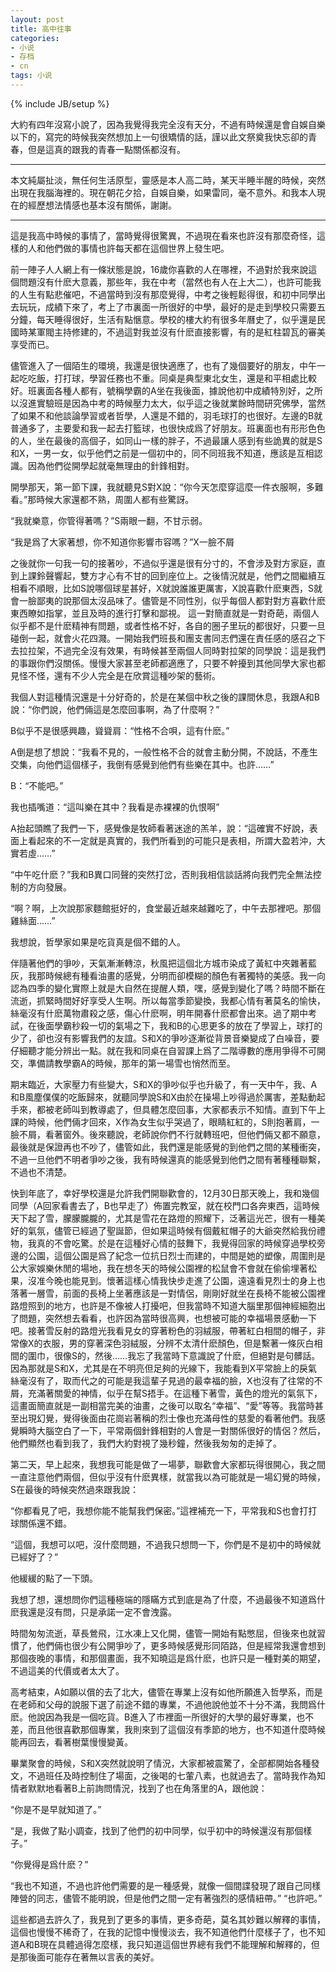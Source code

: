 ```yaml
---
layout: post
title: 高中往事
categories: 
- 小说
- 存档
- cn
tags: 小说
---
```

{% include JB/setup %}

大約有四年沒寫小說了，因為我覺得我完全沒有天分，不過有時候還是會自娛自樂以下的，寫完的時候我突然想加上一句很矯情的話，謹以此文祭奠我快忘卻的青春，但是這真的跟我的青春一點關係都沒有。

---


本文純屬扯淡，無任何生活原型，靈感是本人高二時，某天半睡半醒的時候，突然出現在我腦海裡的。現在朝花夕拾，自娛自樂，如果雷同，毫不意外。和我本人現在的經歷想法情感也基本沒有關係，謝謝。

---

這是我高中時候的事情了，當時覺得很驚異，不過現在看來也許沒有那麼奇怪，這樣的人和他們做的事情也許每天都在這個世界上發生吧。

前一陣子人人網上有一條狀態是說，16歲你喜歡的人在哪裡，不過對於我來說這個問題沒有什麽大意義，那些年，我在中考（當然也有人在上大二），也許可能我的人生有點悲催吧，不過當時到沒有那麼覺得，中考之後輕鬆得很，和初中同學出去玩玩，成績下來了，考上了市裏面一所很好的中學，最好的是走到學校只需要五分鐘，每天睡得很好，生活有點愜意。學校的樓大約有很多年曆史了，似乎還是民國時某軍閥主持修建的，不過這對我並沒有什麽直接影響，有的是紅柱碧瓦的審美享受而已。

儘管進入了一個陌生的環境，我還是很快適應了，也有了幾個要好的朋友，中午一起吃吃飯，打打球，學習任務也不重。同桌是典型東北女生，還是和平相處比較好。班裏面各種人都有，號稱學霸的A坐在我後面，據說他初中成績特別好，之所以沒進實驗班是因為中考的時候壓力太大，似乎這之後就業餘時間研究佛學，當然了如果不和他談論學習或者哲學，人還是不錯的，羽毛球打的也很好。左邊的B就普通多了，主要愛和我一起去打籃球，也很快成爲了好朋友。班裏面也有形形色色的人，坐在最後的高個子，如同山一樣的胖子，不過最讓人感到有些詭異的就是S和X，一男一女，似乎他們之前是一個初中的，同不同班我不知道，應該是互相認識。因為他們從開學起就毫無理由的針鋒相對。

開學那天，第一節下課，我就聽見S對X說：“你今天怎麼穿這麼一件衣服啊，多難看。”那時候大家還都不熟，周圍人都有些驚訝。

“我就樂意，你管得著嗎？”S兩眼一翻，不甘示弱。

“我是爲了大家著想，你不知道你影響市容嗎？”X一臉不屑

之後就你一句我一句的接著吵，不過似乎還是很有分寸的，不會涉及對方家庭，直到上課鈴聲響起，雙方才心有不甘的回到座位上。之後情況就是，他們之間繼續互相看不順眼，比如S說哪個球星甚好，X就說誰誰更厲害，X說喜歡什麽東西，S就會一臉鄙夷的說那個太沒品味了。儘管是不同性別，似乎每個人都對對方喜歡什麽東西瞭如指掌，並且及時的進行打擊和鄙視。
這一對簡直就是一對奇葩，兩個人似乎都不是什麽精神有問題，或者性格不好，各自的圈子里玩的都很好，只要一旦碰倒一起，就會火花四濺。一開始我們班長和團支書同志們還在責任感的感召之下去拉拉架，不過完全沒有效果，有時候甚至兩個人同時對拉架的同學說：這是我們的事跟你們沒關係。慢慢大家甚至老師都適應了，只要不幹擾到其他同學大家也都見怪不怪，還有不少人完全是在欣賞這種吵架的藝術。

我個人對這種情況還是十分好奇的，於是在某個中秋之後的課間休息，我跟A和B說：“你們說，他們倆這是怎麼回事啊，為了什麼啊？”

B似乎不是很感興趣，聳聳肩：“性格不合唄，這有什麽。”

A倒是想了想說：“我看不見的，一般性格不合的就會主動分開，不說話，不產生交集，向他們這個樣子，我倒有感覺到他們有些樂在其中。也許……”

B：“不能吧。”

我也插嘴道：“這叫樂在其中？我看是赤裸裸的仇恨啊”

A抬起頭瞧了我們一下，感覺像是牧師看著迷途的羔羊，說：“這確實不好說，表面上看起來的不一定就是真實的，我們所看到的可能只是表相，所謂大盈若沖，大實若虛……”

“中午吃什麽？”我和B異口同聲的突然打岔，否則我相信談話將向我們完全無法控制的方向發展。

“啊？啊，上次說那家麵館挺好的，食堂最近越來越難吃了，中午去那裡吧。那個雞絲面……”

我想說，哲學家如果是吃貨真是個不錯的人。

伴隨著他們的爭吵，天氣漸漸轉涼，秋風把這個北方城市染成了黃紅中夾雜著藍灰，我那時候總有種看油畫的感覺，分明而卻模糊的顏色有著獨特的美感。我一向認為四季的變化實際上就是大自然在提醒人類，嘿，感覺到變化了嗎？時間不斷在流逝，抓緊時間好好享受人生啊。所以每當季節變換，我都心情有著莫名的愉快，絲毫沒有什麽萬物肅殺之感，傷心什麽啊，明年開春什麽都會出來。過了期中考試，在後面學霸秒殺一切的氣場之下，我和B的心思更多的放在了學習上，球打的少了，卻也沒有影響我們的友誼。S和X的爭吵逐漸從背景音樂變成了白噪音，要仔細聽才能分辨出一點。就在我和同桌在自習課上爲了二階導數的應用爭得不可開交，準備請教學霸A的時候，那年的第一場雪也悄然而至。

期末臨近，大家壓力有些變大，S和X的爭吵似乎也升級了，有一天中午，我、A和B風塵僕僕的吃飯歸來，就聽同學說S和X由於在操場上吵得過於厲害，差點動起手來，都被老師叫到教導處了，但具體怎麼回事，大家都表示不知情。直到下午上課的時候，他們倆才回來，X作為女生似乎哭過了，眼睛紅紅的，S則抱著肩，一臉不屑，看著窗外。後來聽說，老師說你們不行就轉班吧，但他們倆又都不願意，最後就是保證再也不吵了，儘管如此，我們還是能感覺的到他們之間的某種衝突，不過一旦他們不明者爭吵之後，我有時候還真的能感覺到他們之間有著種種聯繫，不過也不清楚。

快到年底了，幸好學校還是允許我們開聯歡會的，12月30日那天晚上，我和幾個同學（A回家看書去了，B也早走了）佈置完教室，就在校門口各奔東西，這時候天下起了雪，朦朦朧朧的，尤其是雪花在路燈的照耀下，泛著這光芒，很有一種美好的氣氛，儘管已經過了聖誕節，但如果這時候有個戴紅帽子的大爺突然給我份禮物，我真的不會吃驚。於是在這種好心情的鼓舞下，我覺得回家的時候穿過學校旁邊的公園，這個公園是爲了紀念一位抗日烈士而建的，中間是她的塑像，周圍則是公大家娛樂休閒的場地，我在想冬天的時候公園裡的松鼠會不會就在偷偷埋著松果，沒准今晚也能見到。懷著這樣心情我快步走進了公園，遠遠看見烈士的身上也落著一層雪，前面的長椅上坐著應該是一對情侶，剛剛好就坐在長椅不能被公園裡路燈照到的地方，也許是不像被人打擾吧，但我當時不知道大腦里那個神經細胞出了問題，突然想去看看，也許因為當時很高興，也想被可能的幸福場景感動一下吧。接著雪反射的路燈光我看見女的穿著粉色的羽絨服，帶著紅白相間的帽子，非常像X的衣服，男的穿著深色羽絨服，分辨不太清什麽顏色，但是繫著一條灰白相間的圍巾，很像S的，然後……我忘了我當時下意識說了什麽，但絕對是句髒話。因為那就是S和X，尤其是在不明亮但足夠的光線下，我能看到X平常臉上的戾氣絲毫沒有了，取而代之的可能是我這輩子見過的最幸福的臉，X也沒有了往常的不屑，充滿著關愛的神情，似乎在幫S捂手。在這種下著雪，黃色的燈光的氣氛下，這畫面簡直就是一副相當完美的油畫，之後可以取名“幸福”、“愛”等等。我當時甚至出現幻覺，覺得後面由花崗岩著稱的烈士像也充滿母性的慈愛的看著他們。我感覺瞬時大腦空白了一下，平常兩個針鋒相對的人會是一對關係很好的情侶？然后，他們顯然也看到我了，我們大約對視了幾秒鐘，然後我匆匆的走掉了。

第二天，早上起來，我想我可能是做了一場夢，聯歡會大家都玩得很開心，我之間一直注意他們兩個，但似乎沒有什麽異樣，就當我以為可能就是一場幻覺的時候，S在最後的時候突然過來跟我說：

“你都看見了吧，我想你能不能幫我們保密。”這裡補充一下，平常我和S也會打打球關係還不錯。

“這個，我想可以吧，沒什麼問題，不過我只想問一下，你們是不是初中的時候就已經好了？”

他緩緩的點了一下頭。

我想了想，還想問你們這種極端的隱瞞方式到底是為了什麼，不過最後不知道爲什麽我還是沒有問，只是承諾一定不會洩露。

時間匆匆流逝，草長鶯飛，江水凍上又化開，儘管一開始有點憋屈，但後來也就習慣了，他們倆也很少有公開爭吵了，更多時候感覺形同陌路，但是經常我還會想到那個夜晚的事情，和那個畫面，我不知曉這是爲什麽，也許只是一種對美的期望，不過這美的代價或者太大了。

高考結束，A如願以償的去了北大，儘管在專業上沒有如他所願進入哲學系，而是在老師和父母的說服下選了前途不錯的專業，不過他說他並不十分不滿，我問爲什麽。他說因為我是一個吃貨。B進入了市裡面一所很好的大學的最好專業，也不差，而且他很喜歡那個專業，我則來到了這個沒有季節的地方，也不知道什麼時候能再回去，看著樹葉慢慢變黃。

畢業聚會的時候，S和X突然就說明了情況，大家都被震驚了，全部都開始各種發文，不過班任及時控制住了場面，之後喝的七葷八素，也就過去了。當時我作為知情者默默地看著B上前詢問情況，找到了也在角落里的A，跟他說：

“你是不是早就知道了。”

“是，我做了點小調查，找到了他們的初中同學，似乎初中的時候還沒有那個樣子。”

“你覺得是爲什麽？”

“我也不知道，不過也許他們需要的是一種感覺，就像一個間諜發現了跟自己同樣陣營的同志，儘管不能明說，但是他們之間一定有著強烈的感情紐帶。”
“也許吧。”

這些都過去許久了，我見到了更多的事情，更多奇葩，莫名其妙難以解釋的事情，這個也慢慢不稀奇了，在我的記憶中慢慢淡去，我不知道他們什麼樣子了，也不知道A和B現在具體過得怎麼樣，我只知道這個世界總有我們不能理解和解釋的，但是那後面可能存在著無以言表的美好。